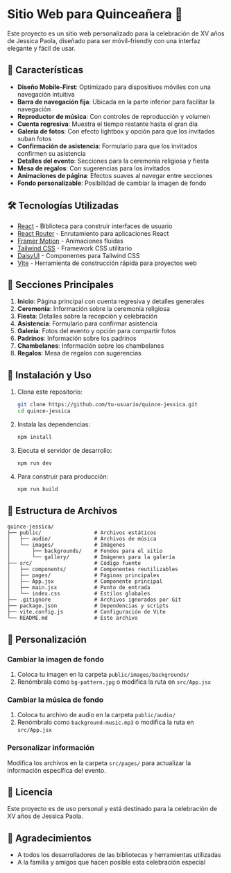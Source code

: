 # Sitio Web para Quinceañera 👑

Este proyecto es un sitio web personalizado para la celebración de XV años de Jessica Paola, diseñado para ser móvil-friendly con una interfaz elegante y fácil de usar.


## 🌟 Características

- **Diseño Mobile-First**: Optimizado para dispositivos móviles con una navegación intuitiva
- **Barra de navegación fija**: Ubicada en la parte inferior para facilitar la navegación
- **Reproductor de música**: Con controles de reproducción y volumen
- **Cuenta regresiva**: Muestra el tiempo restante hasta el gran día
- **Galería de fotos**: Con efecto lightbox y opción para que los invitados suban fotos
- **Confirmación de asistencia**: Formulario para que los invitados confirmen su asistencia
- **Detalles del evento**: Secciones para la ceremonia religiosa y fiesta
- **Mesa de regalos**: Con sugerencias para los invitados
- **Animaciones de página**: Efectos suaves al navegar entre secciones
- **Fondo personalizable**: Posibilidad de cambiar la imagen de fondo

## 🛠️ Tecnologías Utilizadas

- [React](https://reactjs.org/) - Biblioteca para construir interfaces de usuario
- [React Router](https://reactrouter.com/) - Enrutamiento para aplicaciones React
- [Framer Motion](https://www.framer.com/motion/) - Animaciones fluidas
- [Tailwind CSS](https://tailwindcss.com/) - Framework CSS utilitario
- [DaisyUI](https://daisyui.com/) - Componentes para Tailwind CSS
- [Vite](https://vitejs.dev/) - Herramienta de construcción rápida para proyectos web

## 📱 Secciones Principales

1. **Inicio**: Página principal con cuenta regresiva y detalles generales
2. **Ceremonia**: Información sobre la ceremonia religiosa
3. **Fiesta**: Detalles sobre la recepción y celebración
4. **Asistencia**: Formulario para confirmar asistencia
5. **Galería**: Fotos del evento y opción para compartir fotos
6. **Padrinos**: Información sobre los padrinos
7. **Chambelanes**: Información sobre los chambelanes
8. **Regalos**: Mesa de regalos con sugerencias

## 🚀 Instalación y Uso

1. Clona este repositorio:
   ```bash
   git clone https://github.com/tu-usuario/quince-jessica.git
   cd quince-jessica
   ```

2. Instala las dependencias:
   ```bash
   npm install
   ```

3. Ejecuta el servidor de desarrollo:
   ```bash
   npm run dev
   ```

4. Para construir para producción:
   ```bash
   npm run build
   ```

## 📁 Estructura de Archivos

```
quince-jessica/
├── public/                 # Archivos estáticos
│   ├── audio/              # Archivos de música
│   └── images/             # Imágenes
│       ├── backgrounds/    # Fondos para el sitio
│       └── gallery/        # Imágenes para la galería
├── src/                    # Código fuente
│   ├── components/         # Componentes reutilizables
│   ├── pages/              # Páginas principales
│   ├── App.jsx             # Componente principal
│   ├── main.jsx            # Punto de entrada
│   └── index.css           # Estilos globales
├── .gitignore              # Archivos ignorados por Git
├── package.json            # Dependencias y scripts
├── vite.config.js          # Configuración de Vite
└── README.md               # Este archivo
```

## 🔧 Personalización

### Cambiar la imagen de fondo

1. Coloca tu imagen en la carpeta `public/images/backgrounds/`
2. Renómbrala como `bg-pattern.jpg` o modifica la ruta en `src/App.jsx`

### Cambiar la música de fondo

1. Coloca tu archivo de audio en la carpeta `public/audio/`
2. Renómbralo como `background-music.mp3` o modifica la ruta en `src/App.jsx`

### Personalizar información

Modifica los archivos en la carpeta `src/pages/` para actualizar la información específica del evento.

## 📝 Licencia

Este proyecto es de uso personal y está destinado para la celebración de XV años de Jessica Paola.

## 🙏 Agradecimientos

- A todos los desarrolladores de las bibliotecas y herramientas utilizadas
- A la familia y amigos que hacen posible esta celebración especial

